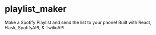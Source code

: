 # playlist_maker
Make a Spotify Playlist and send the list to your phone! Built with React, Flask, SpotifyAPI, &amp; TwilioAPI.
